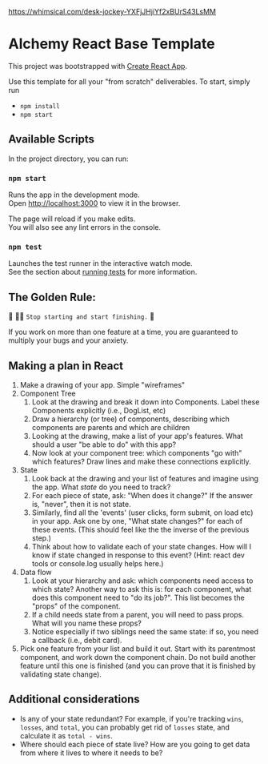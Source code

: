 https://whimsical.com/desk-jockey-YXFjJHjiYf2xBUrS43LsMM

# Alchemy React Base Template

This project was bootstrapped with [Create React App](https://github.com/facebook/create-react-app).

Use this template for all your "from scratch" deliverables. To start, simply run

- `npm install`
- `npm start`

## Available Scripts

In the project directory, you can run:

### `npm start`

Runs the app in the development mode.\
Open [http://localhost:3000](http://localhost:3000) to view it in the browser.

The page will reload if you make edits.\
You will also see any lint errors in the console.

### `npm test`

Launches the test runner in the interactive watch mode.\
See the section about [running tests](https://facebook.github.io/create-react-app/docs/running-tests) for more information.

## The Golden Rule:

🦸 🦸‍♂️ `Stop starting and start finishing.` 🏁

If you work on more than one feature at a time, you are guaranteed to multiply your bugs and your anxiety.

## Making a plan in React

1. Make a drawing of your app. Simple "wireframes"
1. Component Tree
   1. Look at the drawing and break it down into Components. Label these Components explicitly (i.e., DogList, etc)
   1. Draw a hierarchy (or tree) of components, describing which components are parents and which are children
   1. Looking at the drawing, make a list of your app's features. What should a user "be able to do" with this app?
   1. Now look at your component tree: which components "go with" which features? Draw lines and make these connections explicitly.
1. State
   1. Look back at the drawing and your list of features and imagine using the app. What _state_ do you need to track?
   1. For each piece of state, ask: "When does it change?" If the answer is, "never", then it is not state.
   1. Similarly, find all the 'events' (user clicks, form submit, on load etc) in your app. Ask one by one, "What state changes?" for each of these events. (This should feel like the the inverse of the previous step.)
   1. Think about how to validate each of your state changes. How will I know if state changed in response to this event? (Hint: react dev tools or console.log usually helps here.)
1. Data flow
   1. Look at your hierarchy and ask: which components need access to which state? Another way to ask this is: for each component, what does this component need to "do its job?". This list becomes the "props" of the component.
   1. If a child needs state from a parent, you will need to pass props. What will you name these props?
   1. Notice especially if two siblings need the same state: if so, you need a callback (i.e., debit card).
1. Pick one feature from your list and build it out. Start with its parentmost component, and work down the component chain. Do not build another feature until this one is finished (and you can prove that it is finished by validating state change).

## Additional considerations

- Is any of your state redundant? For example, if you're tracking `wins`, `losses`, and `total`, you can probably get rid of `losses` state, and calculate it as `total - wins`.
- Where should each piece of state live? How are you going to get data from where it lives to where it needs to be?
